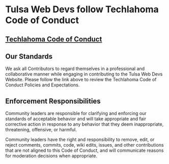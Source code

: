 # Tulsa Web Devs follow Techlahoma Code of Conduct

## [Techlahoma Code of Conduct](https://www.techlahoma.org/code-of-conduct)

## Our Standards

We ask all Contributors to regard themselves in a professional and collaborative manner while engaging in contributing to the Tulsa Web Devs Website. Please follow the link above to review the Techlahoma Code of Conduct Policies and Expectations.

## Enforcement Responsibilities

Community leaders are responsible for clarifying and enforcing our standards of
acceptable behavior and will take appropriate and fair corrective action in
response to any behavior that they deem inappropriate, threatening, offensive,
or harmful.

Community leaders have the right and responsibility to remove, edit, or reject
comments, commits, code, wiki edits, issues, and other contributions that are
not aligned to this Code of Conduct, and will communicate reasons for moderation
decisions when appropriate.
